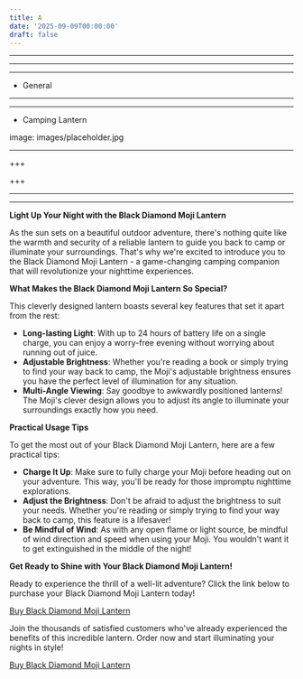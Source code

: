 ```yaml
---
title: A
date: '2025-09-09T00:00:00'
draft: false
---
```


---



---

---




- General
---

---

- Camping Lantern

image: images/placeholder.jpg

---

+++






+++





---



---
**Light Up Your Night with the Black Diamond Moji Lantern**

As the sun sets on a beautiful outdoor adventure, there's nothing quite like the warmth and security of a reliable lantern to guide you back to camp or illuminate your surroundings. That's why we're excited to introduce you to the Black Diamond Moji Lantern - a game-changing camping companion that will revolutionize your nighttime experiences.

**What Makes the Black Diamond Moji Lantern So Special?**

This cleverly designed lantern boasts several key features that set it apart from the rest:

* **Long-lasting Light**: With up to 24 hours of battery life on a single charge, you can enjoy a worry-free evening without worrying about running out of juice.
* **Adjustable Brightness**: Whether you're reading a book or simply trying to find your way back to camp, the Moji's adjustable brightness ensures you have the perfect level of illumination for any situation.
* **Multi-Angle Viewing**: Say goodbye to awkwardly positioned lanterns! The Moji's clever design allows you to adjust its angle to illuminate your surroundings exactly how you need.

**Practical Usage Tips**

To get the most out of your Black Diamond Moji Lantern, here are a few practical tips:

* **Charge It Up**: Make sure to fully charge your Moji before heading out on your adventure. This way, you'll be ready for those impromptu nighttime explorations.
* **Adjust the Brightness**: Don't be afraid to adjust the brightness to suit your needs. Whether you're reading or simply trying to find your way back to camp, this feature is a lifesaver!
* **Be Mindful of Wind**: As with any open flame or light source, be mindful of wind direction and speed when using your Moji. You wouldn't want it to get extinguished in the middle of the night!

**Get Ready to Shine with Your Black Diamond Moji Lantern!**

Ready to experience the thrill of a well-lit adventure? Click the link below to purchase your Black Diamond Moji Lantern today!

[Buy Black Diamond Moji Lantern](https://www.amazon.com/dp/B09NQL39X5)

Join the thousands of satisfied customers who've already experienced the benefits of this incredible lantern. Order now and start illuminating your nights in style!

[Buy Black Diamond Moji Lantern](https://www.amazon.com/dp/B09NQL39X5)